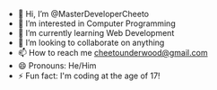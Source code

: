 - 👋 Hi, I’m @MasterDeveloperCheeto
- 👀 I’m interested in Computer Programming
- 🌱 I’m currently learning Web Development
- 💞️ I’m looking to collaborate on anything
- 📫 How to reach me cheetounderwood@gmail.com
- 😄 Pronouns: He/Him
- ⚡ Fun fact: I'm coding at the age of 17!

<!---
MasterDeveloperCheeto/MasterDeveloperCheeto is a ✨ special ✨ repository because its `README.md` (this file) appears on your GitHub profile.
You can click the Preview link to take a look at your changes.
--->
